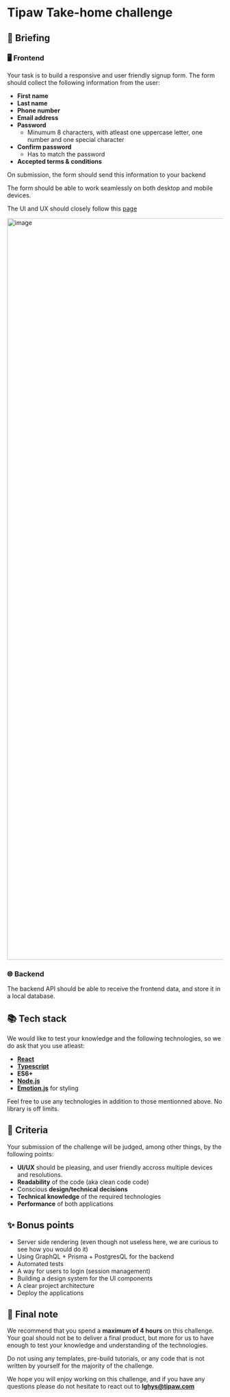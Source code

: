 # Tipaw Take-home challenge

## 🚀 Briefing

### 🖥️ Frontend

Your task is to build a responsive and user friendly signup form. The form should collect the following information from the user:

- **First name**
- **Last name**
- **Phone number**
- **Email address**
- **Password**
  - Minumum 8 characters, with atleast one uppercase letter, one number and one special character
- **Confirm password**
  - Has to match the password
- **Accepted terms & conditions**

On submission, the form should send this information to your backend

The form should be able to work seamlessly on both desktop and mobile devices.

The UI and UX should closely follow this [page](https://tipaw.com/inscription/particulier)

<img width="1731" alt="image" src="https://user-images.githubusercontent.com/54412555/155098570-e76ba419-5ea0-42e9-8844-3f004cf07c58.png">


### 🌐 Backend

The backend API should be able to receive the frontend data, and store it in a local database.

## 📚 Tech stack

We would like to test your knowledge and the following technologies, so we do ask that you use atleast:

- [**React**](https://reactjs.org/)
- [**Typescript**](https://www.typescriptlang.org/)
- **ES6+**
- [**Node.js**](https://nodejs.org/en/)
- [**Emotion.js**](https://emotion.sh/docs/introduction) for styling

Feel free to use any technologies in addition to those mentionned above. No library is off limits.

## 🎯 Criteria

Your submission of the challenge will be judged, among other things, by the following points:

- **UI/UX** should be pleasing, and user friendly accross multiple devices and resolutions.
- **Readability** of the code (aka clean code code)
- Conscious **design/technical decisions**
- **Technical knowledge** of the required technologies
- **Performance** of both applications

## ✨ Bonus points

- Server side rendering (even though not useless here, we are curious to see how you would do it)
- Using GraphQL + Prisma + PostgresQL for the backend
- Automated tests
- A way for users to login (session management)
- Building a design system for the UI components
- A clear project architecture
- Deploy the applications

## 📝 Final note

We recommend that you spend a **maximum of 4 hours** on this challenge. Your goal should not be to deliver a final product, but more for us to have enough to test your knowledge and understanding of the technologies.

Do not using any templates, pre-build tutorials, or any code that is not written by yourself for the majority of the challenge.

We hope you will enjoy working on this challenge, and if you have any questions
please do not hesitate to react out to **lghys@tipaw.com**
